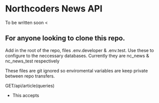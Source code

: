 # Northcoders News API

To be written soon
<
## For anyone looking to clone this repo.

Add in the root of the repo, files .env.developer & .env.test. Use these to configure to the neccessary databases. Currently they are nc_news & nc_news_test respectively

These files are git ignored so enviromental variables are keep private between repo transfers. 


GET/api/article(queries)
- This accepts 
>
